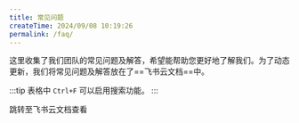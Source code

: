 ```yaml
---
title: 常见问题
createTime: 2024/09/08 10:19:26
permalink: /faq/
---
```


这里收集了我们团队的常见问题及解答，希望能帮助您更好地了解我们。为了动态更新，我们将常见问题及解答放在了==飞书云文档==中。

:::tip
表格中 `Ctrl+F` 可以启用搜索功能。
:::

<LinkCard title="常见问题及解答 FAQ" icon="ph:question" href="https://cygnomatic.feishu.cn/sheets/Q7EUsFNjFhtXzWt9o5fcJZKAnCb">
跳转至飞书云文档查看
</LinkCard>